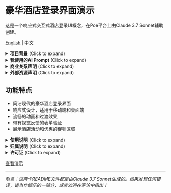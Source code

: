 # 豪华酒店登录界面演示

这是一个响应式交互式酒店登录UI概念，在Poe平台上由Claude 3.7 Sonnet辅助创建。

[English](README.md) | 中文

<details>
<summary><strong>项目背景</strong> (Click to expand)</summary>

这个演示是我使用简单的提示词并借助pxdx.studio工作室的参考图，通过与Claude 3.7 Sonnet少于10轮的对话实现的（其实实际意义上3轮就实现了，非常高效）。交互动效大概在二轮就实现了，其余时间都是一些细节微调，例如字体、文案、颜色之类的调整。

虽然这个是一个Demo，存在不少缺点，甚至可能无法用于任何实际项目。但是对于我一个没有任何AI前端编程经验的人来说，10分钟内构建这样一个精彩的网页，这个惊喜是无与伦比的。
</details>

<details>
<summary><strong>我使用的AI Prompt</strong> (Click to expand)</summary>

> 1. "完整分析这个界面的功能和交互逻辑，然后实现一个类似的界面并且带交互功能和简单的数据后端，有磨砂玻璃的设计风格"

> 2. "能尽可能模仿这个部分的设计样式吗？你可以先分析它的布局和设计风格"

这些简单的提示词，结合参考图片，就足以生成功能完整的代码。
</details>

<details>
<summary><strong>商业关系声明</strong> (Click to expand)</summary>

我是Poe的付费用户，与Anthropic（Claude的创建者）或Poe没有任何商业合作、附属关系或经济利益关系。本演示仅为个人教育目的而创建。对Claude 3.7 Sonnet或Poe的任何提及纯粹是为了对创建工具的归属说明。
</details>

<details>
<summary><strong>外部资源声明</strong> (Click to expand)</summary>

本演示代码在其内容安全策略(CSP)中包含了对外部资源的引用。原始代码是通过Poe平台上的Claude 3.7 Sonnet生成的，该平台会自动添加这些CSP权限以允许在需要时使用各种外部库和资源。

### 重要说明：

1. **背景图片**：本演示使用了来自Unsplash的背景图片(`https://images.unsplash.com/photo-1522771739844-6a9f6d5f14af`)。这是实际实现中唯一加载的外部资源。

2. **内容安全策略**：HTML代码包含了一个全面的CSP，其中包括对各种外部资源的权限，如Bootstrap（通过maxcdn.bootstrapcdn.com）、jQuery和其他库。这个CSP是由Poe平台自动生成的，并不一定反映页面实际加载的资源。

3. **实际资源使用情况**：虽然CSP允许访问许多外部资源，但页面本身可能并不会加载所有这些资源。您需要检查HTML中的特定`<script>`和`<link>`标签，以确定实际使用了哪些外部资源。

4. **Unicode图标**：一些Unicode字符被用作图标（如🔑），这些是标准字符集的一部分，不需要外部资源。

5. **不收集数据**：本演示不会收集、存储或传输任何用户数据。登录功能仅为模拟效果，不进行实际的身份验证。
</details>

## 功能特点

- 简洁现代的豪华酒店登录界面
- 响应式设计，适用于移动端和桌面端
- 流畅的动画和过渡效果
- 带有视觉反馈的表单验证
- 展示酒店活动和优惠的促销区域

<details>
<summary><strong>使用说明</strong> (Click to expand)</summary>

这仅是一个演示项目。欢迎将其作为您自己项目的灵感来源，但请注意以下归属要求。
</details>

<details>
<summary><strong>归属说明</strong> (Click to expand)</summary>

- UI概念和实现由Claude 3.7 Sonnet辅助创建
- 背景图片来自Unsplash
- 设计灵感来自pxdx.studio
- 这个demo的设计参考来自pxdx.studio工作室的一个参考图，链接：https://www.instagram.com/p/C7j8A5Et67s/?utm_source=ig_web_copy_link
- 虽然不强制要求署名，但如果您在使用或引用本作品时能够标注 @lepadphone，我将不胜感激
</details>

<details>
<summary><strong>许可证</strong> (Click to expand)</summary>

本项目仅可用于教育和个人使用。**严禁商业使用**。任何衍生作品必须保持这一非商业性质的限制。
</details>

[查看演示](luxury-hotel-login-demo-claude-3.7-sonnet.html)

---

*附言：这两个README文件都是由Claude 3.7 Sonnet生成的。如果发现任何错误，请当作娱乐的一部分，或者欢迎在评论中指出！*

